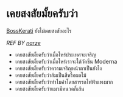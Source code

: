 # เคยสงสัยมั้ยครับว่า
[BossKerati](https://www.youtube.com/c/BossKerati/videos) ยังไม่เคยสงสัยอะไร

*REF BY [narze](https://github.com/narze/DaiMai)*

- เคยสงสัยมั้ยครับว่าเมื่อไหร่ประเทศจะเจริญ
- เคยสงสัยมั้ยครับว่าเมื่อไหร่เราจะได้วัคซีน Moderna
- เคยสงสัยมั้ยครับว่าความเจริญหน้าตาเป็นยังไง
- เคยสงสัยมั้ยครับว่าส้มเป็นสีหรือผลไม้
- เคยสงสัยมั้ยครับว่าทำไมค่าโดยสารรถไฟฟ้าแพงมาก
- เคยสงสัยมั้ยครับว่าแมวมีหนวดกี่เส้น


<!-- แนะนำ pr โดยดูบรรทัดต่อจากคนที่ pr ล่าสุดนะครับจะได้ไม่เกิดการ conflict 🙏 -->

